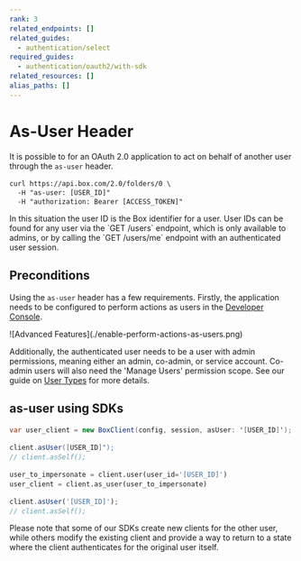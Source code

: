 ```yaml
---
rank: 3
related_endpoints: []
related_guides:
  - authentication/select
required_guides:
  - authentication/oauth2/with-sdk
related_resources: []
alias_paths: []
---
```


# As-User Header

It is possible to for an OAuth 2.0 application to act on behalf of another user
through the `as-user` header.

```curl
curl https://api.box.com/2.0/folders/0 \
  -H "as-user: [USER_ID]"
  -H "authorization: Bearer [ACCESS_TOKEN]"
```

<Message>
In this situation the user ID is the Box identifier for a user. User IDs can be
found for any user via the `GET /users` endpoint, which is only available to
admins, or by calling the `GET /users/me` endpoint with an authenticated user session.
</Message>

## Preconditions

Using the `as-user` header has a few requirements. Firstly, the application
needs to be configured to perform actions as users in the [Developer
Console][devconsole].

<ImageFrame border center>
  ![Advanced Features](./enable-perform-actions-as-users.png)
</ImageFrame>

Additionally, the authenticated user needs to be a user with admin permissions,
meaning either an admin, co-admin, or service account. Co-admin users will also
need the 'Manage Users' permission scope. See our guide on [User
Types](page://platform/user-types) for more details.

## as-user using SDKs

<Tabs>
  <Tab title='.NET'>

```csharp
var user_client = new BoxClient(config, session, asUser: '[USER_ID]');
```

  </Tab>
  <Tab title='Java'>

<!-- markdownlint-disable line-length -->

```java
client.asUser([USER_ID]");
// client.asSelf();
```

<!-- markdownlint-enable line-length -->

  </Tab>
  <Tab title='Python'>

```python
user_to_impersonate = client.user(user_id='[USER_ID]')
user_client = client.as_user(user_to_impersonate)
```

  </Tab>
  <Tab title='Node'>

```js
client.asUser('[USER_ID]');
// client.asSelf();
```

  </Tab>
</Tabs>

<Message warning>
  Please note that some of our SDKs create new clients for the other user, while
  others modify the existing client and provide a way to return to a state where
  the client authenticates for the original user itself.
</Message>

[devconsole]: https://app.box.com/developers/console
